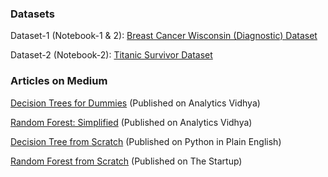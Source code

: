 ### Datasets
Dataset-1 (Notebook-1 & 2):
[Breast Cancer Wisconsin (Diagnostic) Dataset](https://www.kaggle.com/uciml/breast-cancer-wisconsin-data)

Dataset-2 (Notebook-2):
[Titanic Survivor Dataset](https://github.com/tanvipenumudy/Winter-Internship-Internity/blob/main/Day%209%20-%20Decision%20Tree%20%26%20Random%20Forest/Day-9%20Dataset%20(titanic).csv)

### Articles on Medium
[Decision Trees for Dummies](https://tp6145.medium.com/decision-trees-for-dummies-a8e3c00c5e2e)
(Published on Analytics Vidhya)

[Random Forest: Simplified](https://tp6145.medium.com/random-forest-simplified-98da251c7522)
(Published on Analytics Vidhya)

[Decision Tree from Scratch](https://tp6145.medium.com/decision-tree-from-scratch-a72069240293)
(Published on Python in Plain English)

[Random Forest from Scratch](https://tp6145.medium.com/random-forest-from-scratch-fcaeb0bed09a)
(Published on The Startup)

